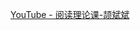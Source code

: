 [YouTube - 阅读理论课-颉斌斌](https://www.youtube.com/watch?v=mL7U-DNkPGA&list=PLH_SiDrNHIURvWa5eri9rD3PUFwC963N6&index=113)